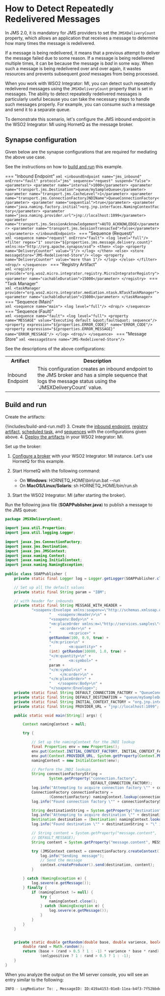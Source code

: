 # How to Detect Repeatedly Redelivered Messages

In JMS 2.0, it is mandatory for JMS providers to set the `JMSXDeliveryCount` property, which allows an application that receives a message to determine how many times the message is redelivered.

If a message is being redelivered, it means that a previous attempt to deliver the message failed due to some reason. If a message is being redelivered multiple times, it can be because the message is *bad* in some way. When such a message is being redelivered over and over again, it wastes resources and prevents subsequent *good* messages from being processed.

When you work with WSO2 Integrator: MI, you can detect such repeatedly redelivered messages using the `JMSXDeliveryCount` property that is set in messages. The ability to detect repeatedly redelivered messages is particularly useful because you can take the necessary steps to handle such messages properly. For example, you can consume such a message and send it to a separate queue.

To demonstrate this scenario, let's configure the JMS inbound endpoint in the WSO2 Integrator: MI using HornetQ as the message broker.


## Synapse configuration

Given below are the synapse configurations that are required for mediating the above use case.

See the instructions on how to [build and run](#build-and-run) this example.

=== "Inbound Endpoint"
    ```xml
    <inboundEndpoint name="jms_inbound" onError="fault" protocol="jms" sequence="request" suspend="false">
        <parameters>
           <parameter name="interval">1000</parameter>
           <parameter name="transport.jms.Destination">queue/mySampleQueue</parameter>
           <parameter name="transport.jms.CacheLevel">1</parameter>
           <parameter name="transport.jms.ConnectionFactoryJNDIName">QueueConnectionFactory</parameter>
           <parameter name="sequential">true</parameter>
           <parameter name="java.naming.factory.initial">org.jnp.interfaces.NamingContextFactory</parameter>
           <parameter name="java.naming.provider.url">jnp://localhost:1099</parameter>
           <parameter name="transport.jms.SessionAcknowledgement">AUTO_ACKNOWLEDGE</parameter>
           <parameter name="transport.jms.SessionTransacted">false</parameter>
        </parameters>
    </inboundEndpoint>
    ```
=== "Sequence (Request)"    
    ```xml
    <sequence name="request" onError="fault">
        <log level="full"/>
        <filter regex="1" source="${properties.jms.message.delivery.count}" xmlns:ns="http://org.apache.synapse/xsd">
            <then>
                <log>
                     <property name="DeliveryCounter" value="1"/>
                </log>
            </then>
             <else>
                <store messageStore="JMS-Redelivered-Store"/>
                <log>
                    <property name="DeliveryCounter" value="more than 1"/>
                </log>
             </else>
        </filter>
        <drop/>
    </sequence>
    ```
=== "Registry Artifact"    
    ```xml
    <registry provider="org.wso2.micro.integrator.registry.MicroIntegratorRegistry">
        <parameter name="cachableDuration">15000</parameter>
    </registry>
    ```
=== "Task Manager"     
    ```xml
    <taskManager provider="org.wso2.micro.integrator.mediation.ntask.NTaskTaskManager">
        <parameter name="cachableDuration">15000</parameter>
    </taskManager>
    ```
=== "Sequence (Main)"     
    ```xml
    <sequence name="main">
        <log level="full"/>
        <drop/>
    </sequence>
    ```
=== "Sequence (Fault)"      
    ```xml
    <sequence name="fault">
        <log level="full">
            <property name="MESSAGE" value="Executing default &quot;fault&quot; sequence"/>
            <property expression="${properties.ERROR_CODE}" name="ERROR_CODE"/>
            <property expression="${properties.ERROR_MESSAGE}" name="ERROR_MESSAGE"/>
        </log>
        <drop/>
    </sequence>
    ```
=== "Message Store"
    ```xml
    <messageStore name="JMS-Redelivered-Store"/>
    ```

See the descriptions of the above configurations:

<table>
  <tr>
    <th>Artifact</th>
    <th>Description</th>
  </tr>
  <tr>
    <td>Inbound Endpoint</td>
    <td>
      This configuration creates an inbound endpoint to the JMS broker and has a simple sequence that logs the message status using the `JMSXDeliveryCount` value.
    </td>
  </tr>
</table>

## Build and run

Create the artifacts:

{!includes/build-and-run.md!}
3. Create the [inbound endpoint]({{base_path}}/develop/creating-artifacts/creating-an-inbound-endpoint), [registry artifact]({{base_path}}/develop/creating-artifacts/creating-registry-resources), [scheduled task]({{base_path}}/develop/creating-artifacts/creating-scheduled-task), and [sequences]({{base_path}}/develop/creating-artifacts/creating-reusable-sequences) with the configurations given above.
4. [Deploy the artifacts]({{base_path}}/develop/deploy-artifacts) in your WSO2 Integrator: MI.

Set up the broker:

1.  [Configure a broker]({{base_path}}/install-and-setup/setup/transport-configurations/configuring-transports/#configuring-the-jms-transport) with your WSO2 Integrator: MI instance. Let's use HornetQ for this example.
2.  Start HornetQ with the following command:             
    -   On **Windows**: HORNETQ_HOME\bin\run.bat --run
    -   On **MacOS/Linux/Solaris**: sh HORNETQ_HOME/bin/run.sh

3.  Start the WSO2 Integrator: MI (after starting the broker). 

Run the following java file (**SOAPPublisher.java**) to publish a message to the JMS queue:
    
```java
package JMSXDeliveryCount;
    
import java.util.Properties;
import java.util.logging.Logger;
    
import javax.jms.ConnectionFactory;
import javax.jms.Destination;
import javax.jms.JMSContext;
import javax.naming.Context;
import javax.naming.InitialContext;
import javax.naming.NamingException;
    
public class SOAPPublisher {
    private static final Logger log = Logger.getLogger(SOAPPublisher.class.getName());

    // Set up all the default values
    private static final String param = "IBM";

    // with header for inbounds
    private static final String MESSAGE_WITH_HEADER =
            "<soapenv:Envelope xmlns:soapenv=\"http://schemas.xmlsoap.org/soap/envelope/\">\n" +
                    "   <soapenv:Header/>\n" +
                    "<soapenv:Body>\n" +
                    "<m:placeOrder xmlns:m=\"http://services.samples\">\n" +
                    "    <m:order>\n" +
                    "        <m:price>" +
                    getRandom(100, 0.9, true) +
                    "</m:price>\n" +
                    "        <m:quantity>" +
                    (int) getRandom(10000, 1.0, true) +
                    "</m:quantity>\n" +
                    "        <m:symbol>" +
                    param +
                    "</m:symbol>\n" +
                    "    </m:order>\n" +
                    "</m:placeOrder>" +
                    "   </soapenv:Body>\n" +
                    "</soapenv:Envelope>";
    private static final String DEFAULT_CONNECTION_FACTORY = "QueueConnectionFactory";
    private static final String DEFAULT_DESTINATION = "queue/mySampleQueue";
    private static final String INITIAL_CONTEXT_FACTORY = "org.jnp.interfaces.NamingContextFactory";
    private static final String PROVIDER_URL = "jnp://localhost:1099";

    public static void main(String[] args) {

        Context namingContext = null;

        try {

            // Set up the namingContext for the JNDI lookup
            final Properties env = new Properties();
            env.put(Context.INITIAL_CONTEXT_FACTORY, INITIAL_CONTEXT_FACTORY);
            env.put(Context.PROVIDER_URL, System.getProperty(Context.PROVIDER_URL, PROVIDER_URL));
            namingContext = new InitialContext(env);

            // Perform the JNDI lookups
            String connectionFactoryString =
                    System.getProperty("connection.factory",
                                       DEFAULT_CONNECTION_FACTORY);
            log.info("Attempting to acquire connection factory \"" + connectionFactoryString + "\"");
            ConnectionFactory connectionFactory =
                    (ConnectionFactory) namingContext.lookup(connectionFactoryString);
            log.info("Found connection factory \"" + connectionFactoryString + "\" in JNDI");

            String destinationString = System.getProperty("destination", DEFAULT_DESTINATION);
            log.info("Attempting to acquire destination \"" + destinationString + "\"");
            Destination destination = (Destination) namingContext.lookup(destinationString);
            log.info("Found destination \"" + destinationString + "\" in JNDI");

            // String content = System.getProperty("message.content",
            // DEFAULT_MESSAGE);
            String content = System.getProperty("message.content", MESSAGE_WITH_HEADER);

            try (JMSContext context = connectionFactory.createContext()) {
                log.info("Sending  message");
                // Send the message
                context.createProducer().send(destination, content);
            }

        } catch (NamingException e) {
            log.severe(e.getMessage());
        } finally {
            if (namingContext != null) {
                try {
                    namingContext.close();
                } catch (NamingException e) {
                    log.severe(e.getMessage());
                }
            }
        }
    }


    private static double getRandom(double base, double varience, boolean onlypositive) {
        double rand = Math.random();
        return (base + (rand > 0.5 ? 1 : -1) * varience * base * rand) *
                (onlypositive ? 1 : rand > 0.5 ? 1 : -1);
    }
}
```

When you analyze the output on the MI server console, you will see an entry similar to the following:

```bash
INFO - LogMediator To: , MessageID: ID:419a4153-01e8-11ea-b4f3-7f52bbde3597, Direction: request, DeliveryCounter = 1
```

